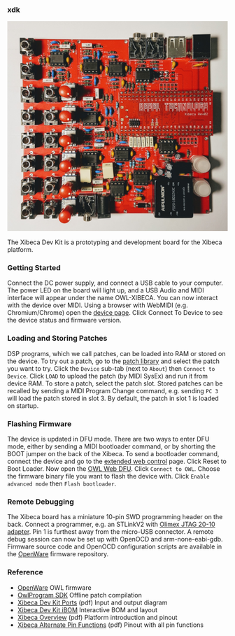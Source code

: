 ### xdk

![xdk](/assets/images/xdk.jpg)

The Xibeca Dev Kit is a prototyping and development board for the Xibeca platform.

### Getting Started
Connect the DC power supply, and connect a USB cable to your computer. The power LED on the board will light up, and a USB Audio and MIDI interface will appear under the name OWL-XIBECA. You can now interact with the device over MIDI.
Using a browser with WebMIDI (e.g. Chromium/Chrome) open the [device page](https://www.rebeltech.org/patch-library/device/). Click Connect To Device to see the device status and firmware version.

### Loading and Storing Patches
DSP programs, which we call patches, can be loaded into RAM or stored on the device. To try out a patch, go to the [patch library](https://www.rebeltech.org/patch-library/patches/) and select the patch you want to try. Click the `Device` sub-tab (next to `About`) then `Connect to Device`. Click `LOAD` to upload the patch (by MIDI SysEx) and run it from device RAM. To store a patch, select the patch slot. Stored patches can be recalled by sending a MIDI Program Change command, e.g. sending `PC 3` will load the patch stored in slot 3. By default, the patch in slot 1 is loaded on startup.

### Flashing Firmware
The device is updated in DFU mode. There are two ways to enter DFU mode, either by sending a MIDI bootloader command, or by shorting the BOOT jumper on the back of the Xibeca.
To send a bootloader command, connect the device and go to the [extended web control](https://pingdynasty.github.io/OwlWebControl/extended.html) page. Click Reset to Boot Loader. Now open the [OWL Web DFU](https://rebeltechnology.github.io/webdfu_owl/owl/). Click `Connect to OWL`. Choose the firmware binary file you want to flash the device with. Click `Enable advanced mode` then `Flash bootloader`.

### Remote Debugging
The Xibeca board has a miniature 10-pin SWD programming header on the back. Connect a programmer, e.g. an STLinkV2 with [Olimex JTAG 20-10 adapter](https://www.olimex.com/Products/ARM/JTAG/ARM-JTAG-20-10/). Pin 1 is furthest away from the micro-USB connector. A remote debug session can now be set up with OpenOCD and arm-none-eabi-gdb. Firmware source code and OpenOCD configuration scripts are available in the [OpenWare](https://github.com/RebelTechnology/OpenWare) firmware repository.

### Reference
* [OpenWare](https://github.com/RebelTechnology/OpenWare) OWL firmware
* [OwlProgram SDK](https://github.com/RebelTechnology/OpenWare) Offline patch compilation
* [Xibeca Dev Kit Ports](Noctua_proto_Xibeca_PORTS.pdf) (pdf) Input and output diagram
* [Xibeca Dev Kit iBOM](ibom_Xibeca_Proto.html) Interactive BOM and layout
* [Xibeca Overview](Xibeca%20Overview.pdf) (pdf) Platform introduction and pinout
* [Xibeca Alternate Pin Functions](Xibeca%20Alternate%20Pin%20Functions.pdf) (pdf) Pinout with all pin functions

<!-- ![Xibeca](/assets/images/Xibeca.png) -->
